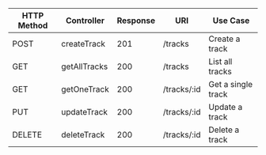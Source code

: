 | HTTP Method | Controller | Response | URI          | Use Case               |
|-------------|------------|----------|--------------|------------------------|
| POST        | createTrack     | 201      | /tracks      | Create a track         |
| GET         | getAllTracks      | 200      | /tracks      | List all tracks        |
| GET         | getOneTrack       | 200      | /tracks/:id  | Get a single track     |
| PUT         | updateTrack     | 200      | /tracks/:id  | Update a track         |
| DELETE      | deleteTrack     | 200      | /tracks/:id  | Delete a track         |
